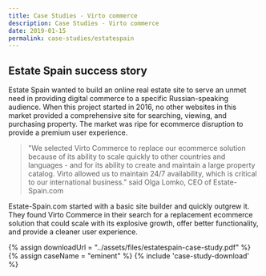 ```yaml
---
title: Case Studies - Virto commerce
description: Case Studies - Virto commerce
date: 2019-01-15
permalink: case-studies/estatespain
---
```

<div class="case-studies" ng-controller="caseStudyController">
    <div class="header bg-estatespain">
        <div class="bg-container">
            <div class="inner">
                <h2>Estate Spain success story</h2>
            </div>
        </div>
    </div>
    <div class="body responsive">
        <div class="col-w">
            <div class="col __col-70">
                  <p>
                    Estate Spain wanted to build an online real estate site to serve an unmet need in providing digital commerce to a specific Russian-speaking audience. When this project started in 2016, no other websites in this market provided a comprehensive site for searching, viewing, and purchasing property. The market was ripe for ecommerce disruption to provide a premium user experience.
                </p>
                <blockquote>
                    "We selected Virto Commerce to replace our ecommerce solution because of its ability to scale quickly to other countries and languages - and for its ability to create and maintain a large property catalog. Virto allowed us to maintain 24/7 availability, which is critical to our international business." said Olga Lomko, CEO of Estate-Spain.com
                </blockquote>
                <p>
                    Estate-Spain.com started with a basic site builder and quickly outgrew it. They found Virto Commerce in their search for a replacement ecommerce solution that could scale with its explosive growth, offer better functionality, and provide a cleaner user experience.
                </p>
            </div>
            <div class="col __col-30">
                {% assign downloadUrl = "../assets/files/estatespain-case-study.pdf" %}
                {% assign caseName = "eminent" %}
                {% include 'case-study-download' %}
            </div>
        </div>
    </div>
</div>